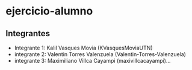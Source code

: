 # ejercicio-alumno

## Integrantes

- Integrante 1: Kalil Vasques Movia (KVasquesMoviaUTN) 
- integrante 2: Valentin Torres Valenzuela (Valentin-Torres-Valenzuela)
- integrante 3: Maximiliano Villca Cayampi (maxivillcacayampi)...
